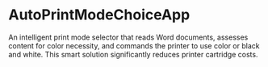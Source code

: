 # AutoPrintModeChoiceApp
An intelligent print mode selector that reads Word documents, assesses content for color necessity, and commands the printer to use color or black and white. This smart solution significantly reduces printer cartridge costs.
